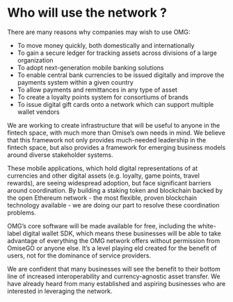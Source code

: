 # Who will use the network ?

There are many reasons why companies may wish to use OMG:

* To move money quickly, both domestically and internationally
* To gain a secure ledger for tracking assets across divisions of a large organization
* To adopt next-generation mobile banking solutions
* To enable central bank currencies to be issued digitally and improve the payments system within a given country
* To allow payments and remittances in any type of asset
* To create a loyalty points system for consortiums of brands
* To issue digital gift cards onto a network which can support multiple wallet vendors

We are working to create infrastructure that will be useful to anyone in the fintech space, with much more than Omise’s own needs in mind. We believe that this framework not only provides much-needed leadership in the fintech space, but also provides a framework for emerging business models around diverse stakeholder systems.

These mobile applications, which hold digital representations of at currencies and other digital assets \(e.g. loyalty, game points, travel rewards\), are seeing widespread adoption, but face significant barriers around coordination. By building a staking token and blockchain backed by the open Ethereum network - the most flexible, proven blockchain technology available - we are doing our part to resolve these coordination problems.

OMG’s core software will be made available for free, including the white-label digital wallet SDK, which means these businesses will be able to take advantage of everything the OMG network offers without permission from OmiseGO or anyone else. It’s a level playing eld created for the benefit of users, not for the dominance of service providers.

We are confident that many businesses will see the benefit to their bottom line of increased interoperability and currency-agnostic asset transfer. We have already heard from many established and aspiring businesses who are interested in leveraging the network.  
